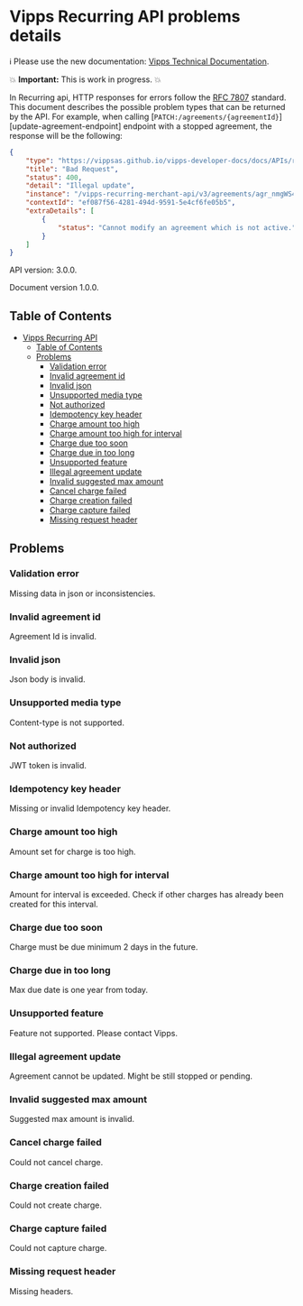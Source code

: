 <!-- START_METADATA
---
title: FAQ
sidebar_position: 90
pagination_next: null
---
END_METADATA -->

# Vipps Recurring API problems details

<!-- START_COMMENT -->

ℹ️ Please use the new documentation:
[Vipps Technical Documentation](https://vippsas.github.io/vipps-developer-docs/).

<!-- END_COMMENT -->

💥 **Important:** This is work in progress. 💥

In Recurring api, HTTP responses for errors follow the [RFC 7807](https://www.rfc-editor.org/rfc/rfc7807) standard.
This document describes the possible problem types that can be returned by the API. 
For example, when calling [`PATCH:/agreements/{agreementId}`][update-agreement-endpoint] endpoint with a stopped agreement, 
the response will be the following:

```json
{
    "type": "https://vippsas.github.io/vipps-developer-docs/docs/APIs/recurring-api/vipps-recurring-api-problems#illegal-agreement-update",
    "title": "Bad Request",
    "status": 400,
    "detail": "Illegal update",
    "instance": "/vipps-recurring-merchant-api/v3/agreements/agr_nmgWS4e",
    "contextId": "ef087f56-4281-494d-9591-5e4cf6fe05b5",
    "extraDetails": [
        {
            "status": "Cannot modify an agreement which is not active."
        }
    ]
}
```


API version: 3.0.0.

Document version 1.0.0.

<!-- START_TOC -->

## Table of Contents

- [Vipps Recurring API](#vipps-recurring-api-problems)
  - [Table of Contents](#table-of-contents)
  - [Problems](#problems)
    - [Validation error](#validation-error)
    - [Invalid agreement id](#invalid-agreement-id)
    - [Invalid json](#invalid-json)
    - [Unsupported media type](#unsupported-media-type)
    - [Not authorized](#not-authorized)
    - [Idempotency key header](#idempotency-key-header)
    - [Charge amount too high](#charge-amount-too-high)
    - [Charge amount too high for interval](#charge-amount-too-high-for-interval)
    - [Charge due too soon](#charge-due-too-soon)
    - [Charge due in too long](#charge-due-in-too-long)
    - [Unsupported feature](#unsupported-feature)
    - [Illegal agreement update](#illegal-agreement-update)
    - [Invalid suggested max amount](#invalid-suggested-max-amount)
    - [Cancel charge failed](#cancel-charge-failed)
    - [Charge creation failed](#charge-creation-failed)
    - [Charge capture failed](#charge-capture-failed)
    - [Missing request header](#missing-request-header)


<!-- END_TOC -->

## Problems

### Validation error
Missing data in json or inconsistencies. 

### Invalid agreement id
Agreement Id is invalid.

### Invalid json
Json body is invalid.

### Unsupported media type
Content-type is not supported.

### Not authorized
JWT token is invalid.

### Idempotency key header
Missing or invalid Idempotency key header.

### Charge amount too high
Amount set for charge is too high.

### Charge amount too high for interval
Amount for interval is exceeded. Check if other charges has already been created for this interval. 

### Charge due too soon
Charge must be due minimum 2 days in the future.

### Charge due in too long
Max due date is one year from today. 

### Unsupported feature
Feature not supported. Please contact Vipps.

### Illegal agreement update
Agreement cannot be updated. Might be still stopped or pending.

### Invalid suggested max amount
Suggested max amount is invalid.

### Cancel charge failed
Could not cancel charge.

### Charge creation failed
Could not create charge.

### Charge capture failed
Could not capture charge.

### Missing request header
Missing headers. 
